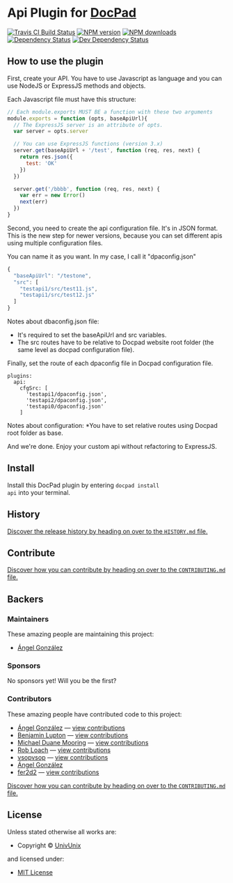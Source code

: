 # Api Plugin for [DocPad](http://docpad.org)

<!-- BADGES/ -->

<span class="badge-travisci"><a href="http://travis-ci.org/UnivUnix/docpad-plugin-api" title="Check this project's build status on TravisCI"><img src="https://img.shields.io/travis/UnivUnix/docpad-plugin-api/master.svg" alt="Travis CI Build Status" /></a></span>
<span class="badge-npmversion"><a href="https://npmjs.org/package/docpad-plugin-api" title="View this project on NPM"><img src="https://img.shields.io/npm/v/docpad-plugin-api.svg" alt="NPM version" /></a></span>
<span class="badge-npmdownloads"><a href="https://npmjs.org/package/docpad-plugin-api" title="View this project on NPM"><img src="https://img.shields.io/npm/dm/docpad-plugin-api.svg" alt="NPM downloads" /></a></span>
<span class="badge-daviddm"><a href="https://david-dm.org/UnivUnix/docpad-plugin-api" title="View the status of this project's dependencies on DavidDM"><img src="https://img.shields.io/david/UnivUnix/docpad-plugin-api.svg" alt="Dependency Status" /></a></span>
<span class="badge-daviddmdev"><a href="https://david-dm.org/UnivUnix/docpad-plugin-api#info=devDependencies" title="View the status of this project's development dependencies on DavidDM"><img src="https://img.shields.io/david/dev/UnivUnix/docpad-plugin-api.svg" alt="Dev Dependency Status" /></a></span>

<!-- /BADGES -->


## How to use the plugin

First, create your API. You have to use Javascript as language
 and you can use NodeJS or ExpressJS methods and objects.

Each Javascript file must have this structure:

```javascript
// Each module.exports MUST BE a function with these two arguments
module.exports = function (opts, baseApiUrl){
  // The ExpressJS server is an attribute of opts.
  var server = opts.server

  // You can use ExpressJS functions (version 3.x)
  server.get(baseApiUrl + '/test', function (req, res, next) {
    return res.json({
      test: 'OK'
    })
  })

  server.get('/bbbb', function (req, res, next) {
    var err = new Error()
    next(err)
  })
}
```

Second, you need to create the api configuration file. It's in JSON format.
This is the new step for newer versions, because you can set different apis using multiple configuration files.

You can name it as you want. In my case, I call it "dpaconfig.json"

```javascript
{
  "baseApiUrl": "/testone",
  "src": [
    "testapi1/src/test11.js",
    "testapi1/src/test12.js"
  ]
}
```

Notes about dbaconfig.json file:
* It's required to set the baseApiUrl and src variables.
* The src routes have to be relative to Docpad website root folder (the same level as docpad configuration file).

Finally, set the route of each dpaconfig file in Docpad configuration file.

```coffee-script
plugins:
  api:
    cfgSrc: [
      'testapi1/dpaconfig.json',
      'testapi2/dpaconfig.json',
      'testapi0/dpaconfig.json'
    ]
```

Notes about configuration:
 *You have to set relative routes using Docpad root folder as base.

And we're done. Enjoy your custom api without refactoring to ExpressJS.

<!-- INSTALL/ -->

<h2>Install</h2>

Install this DocPad plugin by entering <code>docpad install api</code> into your terminal.

<!-- /INSTALL -->


<!-- HISTORY/ -->

<h2>History</h2>

<a href="https://github.com/univunix/docpad-plugin-api/blob/master/HISTORY.md#files">Discover the release history by heading on over to the <code>HISTORY.md</code> file.</a>

<!-- /HISTORY -->


<!-- CONTRIBUTE/ -->

<h2>Contribute</h2>

<a href="https://github.com/univunix/docpad-plugin-api/blob/master/CONTRIBUTING.md#files">Discover how you can contribute by heading on over to the <code>CONTRIBUTING.md</code> file.</a>

<!-- /CONTRIBUTE -->


<!-- BACKERS/ -->

<h2>Backers</h2>

<h3>Maintainers</h3>

These amazing people are maintaining this project:

<ul><li><a href="http://www.univunix.com">Ángel González</a></li></ul>

<h3>Sponsors</h3>

No sponsors yet! Will you be the first?



<h3>Contributors</h3>

These amazing people have contributed code to this project:

<ul><li><a href="http://univunix.com">Ángel González</a> — <a href="https://github.com/univunix/docpad-plugin-api/commits?author=Aglezabad" title="View the GitHub contributions of Ángel González on repository univunix/docpad-plugin-api">view contributions</a></li>
<li><a href="http://balupton.com">Benjamin Lupton</a> — <a href="https://github.com/univunix/docpad-plugin-api/commits?author=balupton" title="View the GitHub contributions of Benjamin Lupton on repository univunix/docpad-plugin-api">view contributions</a></li>
<li><a href="http://mdm.cc">Michael Duane Mooring</a> — <a href="https://github.com/univunix/docpad-plugin-api/commits?author=mikeumus" title="View the GitHub contributions of Michael Duane Mooring on repository univunix/docpad-plugin-api">view contributions</a></li>
<li><a href="http://robloach.net">Rob Loach</a> — <a href="https://github.com/univunix/docpad-plugin-api/commits?author=RobLoach" title="View the GitHub contributions of Rob Loach on repository univunix/docpad-plugin-api">view contributions</a></li>
<li><a href="https://github.com/vsopvsop">vsopvsop</a> — <a href="https://github.com/univunix/docpad-plugin-api/commits?author=vsopvsop" title="View the GitHub contributions of vsopvsop on repository univunix/docpad-plugin-api">view contributions</a></li>
<li><a href="http://www.univunix.com">Ángel González</a></li>
<li><a href="http://www.procesozombie.com/">fer2d2</a> — <a href="https://github.com/univunix/docpad-plugin-api/commits?author=fer2d2" title="View the GitHub contributions of fer2d2 on repository univunix/docpad-plugin-api">view contributions</a></li></ul>

<a href="https://github.com/univunix/docpad-plugin-api/blob/master/CONTRIBUTING.md#files">Discover how you can contribute by heading on over to the <code>CONTRIBUTING.md</code> file.</a>

<!-- /BACKERS -->


<!-- LICENSE/ -->

<h2>License</h2>

Unless stated otherwise all works are:

<ul><li>Copyright &copy; <a href="http://univunix.com">UnivUnix</a></li></ul>

and licensed under:

<ul><li><a href="http://spdx.org/licenses/MIT.html">MIT License</a></li></ul>

<!-- /LICENSE -->
